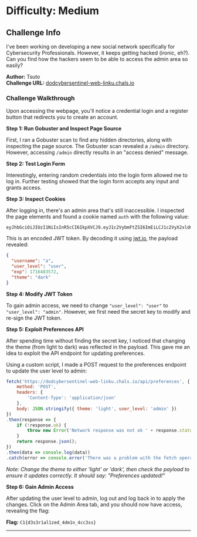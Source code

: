 # Difficulty: Medium

## Challenge Info

I've been working on developing a new social network specifically for Cybersecurity Professionals. However, it keeps getting hacked (ironic, eh?). Can you find how the hackers seem to be able to access the admin area so easily?

**Author:** Tsuto  
**Challenge URL:** [dodcybersentinel-web-linku.chals.io](https://dodcybersentinel-web-linku.chals.io)

### Challenge Walkthrough

Upon accessing the webpage, you'll notice a credential login and a register button that redirects you to create an account.

**Step 1: Run Gobuster and Inspect Page Source**

First, I ran a Gobuster scan to find any hidden directories, along with inspecting the page source. The Gobuster scan revealed a `/admin` directory. However, accessing `/admin` directly results in an "access denied" message.

**Step 2: Test Login Form**

Interestingly, entering random credentials into the login form allowed me to log in. Further testing showed that the login form accepts any input and grants access.

**Step 3: Inspect Cookies**

After logging in, there's an admin area that's still inaccessible. I inspected the page elements and found a cookie named `auth` with the following value:

```
eyJhbGciOiJIUzI1NiIsInR5cCI6IkpXVCJ9.eyJ1c2VybmFtZSI6ImEiLCJ1c2VyX2xldmVsIjoidXNlciIsImV4cCI6MTcxNjQ4MzU3MiwidGhlbWUiOiJkYXJrIn0.wADDBo3je54rHinrC9j4I7wMaP8K5X7tyPOL0eN6g_Y
```

This is an encoded JWT token. By decoding it using [jwt.io](https://jwt.io/), the payload revealed:

```json
{
  "username": "a",
  "user_level": "user",
  "exp": 1716483572,
  "theme": "dark"
}
```

**Step 4: Modify JWT Token**

To gain admin access, we need to change `"user_level": "user"` to `"user_level": "admin"`. However, we first need the secret key to modify and re-sign the JWT token.

**Step 5: Exploit Preferences API**

After spending time without finding the secret key, I noticed that changing the theme (from light to dark) was reflected in the payload. This gave me an idea to exploit the API endpoint for updating preferences.

Using a custom script, I made a POST request to the preferences endpoint to update the user level to admin:

```javascript
fetch('https://dodcybersentinel-web-linku.chals.io/api/preferences', {
    method: 'POST',
    headers: {
        'Content-Type': 'application/json'
    },
    body: JSON.stringify({ theme: 'light', user_level: 'admin' })
})
.then(response => {
    if (!response.ok) {
        throw new Error('Network response was not ok ' + response.statusText);
    }
    return response.json();
})
.then(data => console.log(data))
.catch(error => console.error('There was a problem with the fetch operation:', error));
```

*Note: Change the theme to either 'light' or 'dark', then check the payload to ensure it updates correctly. It should say: "Preferences updated!"*

**Step 6: Gain Admin Access**

After updating the user level to admin, log out and log back in to apply the changes. Click on the Admin Area tab, and you should now have access, revealing the flag:

**Flag:** `C1{d3s3r1al1zed_4dm1n_4cc3ss}`

---
